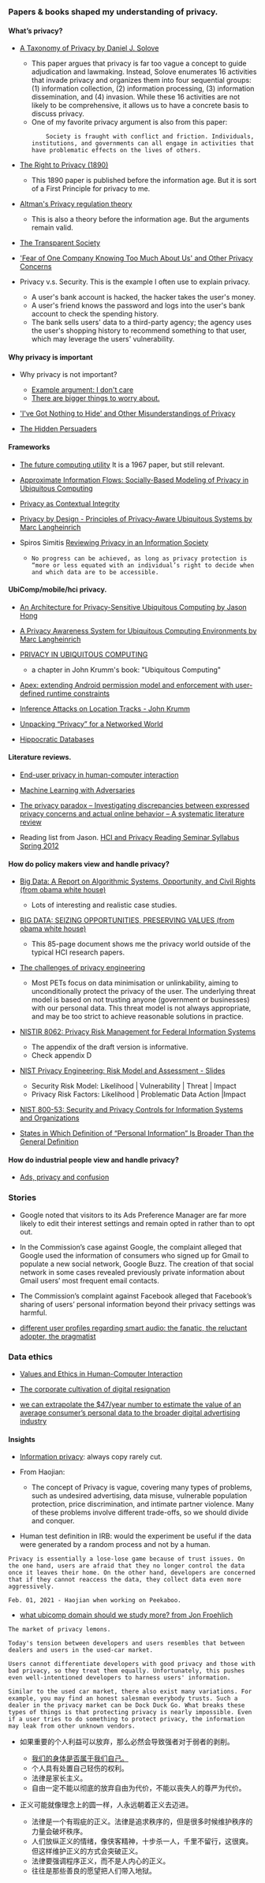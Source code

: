 ### Papers & books shaped my understanding of privacy.


#### What’s privacy? 

- [A Taxonomy of Privacy by Daniel J. Solove](https://papers.ssrn.com/sol3/papers.cfm?abstract_id=667622)
    - This paper argues that privacy is far too vague a concept to guide adjudication and lawmaking. Instead, Solove enumerates 16 activities that invade privacy and organizes them into four sequential groups: (1) information collection, (2) information processing, (3) information dissemination, and (4) invasion. While these 16 activities are not likely to be comprehensive, it allows us to have a concrete basis to discuss privacy. 
    - One of my favorite privacy argument is also from this paper: 
        ```
            Society is fraught with conflict and friction. Individuals, institutions, and governments can all engage in activities that have problematic effects on the lives of others. 
        ```
- [The Right to Privacy (1890)](https://archive.org/details/jstor-1321160/page/n1/mode/2up)
    - This 1890 paper is published before the information age. But it is sort of a First Principle for privacy to me. 
- [Altman's Privacy regulation theory](https://en.wikipedia.org/wiki/Privacy_regulation_theory)
    - This is also a theory before the information age. But the arguments remain valid. 
- [The Transparent Society](https://en.wikipedia.org/wiki/The_Transparent_Society)

- ['Fear of One Company Knowing Too Much About Us' and Other Privacy Concerns](https://www.vox.com/2015/6/23/11563790/classifying-privacy-concerns)

- Privacy v.s. Security. This is the example I often use to explain privacy. 
    - A user's bank account is hacked, the hacker takes the user's money. 
    - A user's friend knows the password and logs into the user's bank account to check the spending history. 
    - The bank sells users' data to a third-party agency; the agency uses the user's shopping history to recommend something to that user, which may leverage the users' vulnerability. 



#### Why privacy is important

- Why privacy is not important?
    - [Example argument: I don't care ](https://youtu.be/iEEayzR_Xq0?t=3m53s) 
    - [There are bigger things to worry about.](https://www.reddit.com/r/technology/comments/a0ngtx/people_who_buy_smart_speakers_have_given_up_on/)

- ['I've Got Nothing to Hide' and Other Misunderstandings of Privacy](https://papers.ssrn.com/sol3/papers.cfm?abstract_id=998565)

- [The Hidden Persuaders](https://www.amazon.com/Hidden-Persuaders-Vance-Packard/dp/B000GRRRZS/ref=tmm_mmp_swatch_0?_encoding=UTF8&qid=&sr=)



#### Frameworks 

- [The future computing utility](https://www.nationalaffairs.com/storage/app/uploads/public/58e/1a4/a48/58e1a4a480918610343255.pdf) It is a 1967 paper, but still relevant. 

- [Approximate Information Flows: Socially-Based Modeling of Privacy in Ubiquitous Computing](http://hstemmer.de/Privacy.pdf)

- [Privacy as Contextual Integrity](https://crypto.stanford.edu/portia/papers/RevnissenbaumDTP31.pdf)

- [Privacy by Design - Principles of Privacy-Aware Ubiquitous Systems by Marc Langheinrich](https://dl.acm.org/doi/10.5555/647987.741336)


- Spiros Simitis [Reviewing Privacy in an Information Society](https://www.jstor.org/stable/3312079?seq=1#metadata_info_tab_contents)
    - ```No progress can be achieved, as long as privacy protection is “more or less equated with an individual’s right to decide when and which data are to be accessible.``` 


#### UbiComp/mobile/hci privacy.

- [An Architecture for Privacy-Sensitive Ubiquitous Computing by Jason Hong](https://dl.acm.org/doi/pdf/10.1145/990064.990087)

- [A Privacy Awareness System for Ubiquitous Computing Environments by Marc Langheinrich](https://dl.acm.org/doi/10.5555/647988.741491)

- [PRIVACY IN UBIQUITOUS COMPUTING](https://www.inf.usi.ch/faculty/langheinrich/articles/papers/2009-ucbook-privacy.pdf) 
    - a chapter in John Krumm's book: "Ubiquitous Computing"

- [Apex: extending Android permission model and enforcement with user-defined runtime constraints](https://dl.acm.org/doi/abs/10.1145/1755688.1755732)

- [Inference Attacks on Location Tracks - John Krumm](https://www.microsoft.com/en-us/research/publication/inference-attacks-location-tracks/)

- [Unpacking “Privacy” for a Networked World](https://citeseerx.ist.psu.edu/viewdoc/download?doi=10.1.1.432.6421&rep=rep1&type=pdf)

- [Hippocratic Databases](http://www.vldb.org/conf/2002/S05P02.pdf)

#### Literature reviews.

- [End-user privacy in human-computer interaction](https://drive.google.com/file/d/1Wp_6r3vG1qNti91wogqdGHC2IMHLkRy6/view?usp=sharing)

- [Machine Learning with Adversaries](https://ucbrise.github.io/cs294-ai-sys-fa19/assets/lectures/lec10/10_adversarial_ml.pdf)

- [The privacy paradox – Investigating discrepancies between expressed privacy concerns and actual online behavior – A systematic literature review](https://www.sciencedirect.com/science/article/pii/S0736585317302022)

- Reading list from Jason. [HCI and Privacy Reading Seminar Syllabus Spring 2012](https://docs.google.com/spreadsheets/d/1KTlev3mmOTBQhlO8XBXe2z8bCoBKSbqweIhkRFrZUxU/edit?hl=en_US&pli=1&hl=en_US&pli=1#gid=0)


#### How do policy makers view and handle privacy?

- [Big Data: A Report on Algorithmic Systems, Opportunity, and Civil Rights (from obama white house)](https://obamawhitehouse.archives.gov/sites/default/files/microsites/ostp/2016_0504_data_discrimination.pdf)
    - Lots of interesting and realistic case studies.

- [BIG DATA: SEIZING OPPORTUNITIES, PRESERVING VALUES (from obama white house)](https://obamawhitehouse.archives.gov/sites/default/files/docs/big_data_privacy_report_may_1_2014.pdf)
    - This 85-page document shows me the privacy world outside of the typical HCI research papers. 

- [The challenges of privacy engineering](https://blog.xot.nl/2017/08/02/the-challenges-of-privacy-engineering/)
    - Most PETs focus on data minimisation or unlinkability, aiming to unconditionally protect the privacy of the user. The underlying threat model is based on not trusting anyone (government or businesses) with our personal data. This threat model is not always appropriate, and may be too strict to achieve reasonable solutions in practice.

- [NISTIR 8062: Privacy Risk Management for Federal Information Systems](https://csrc.nist.gov/csrc/media/publications/nistir/8062/draft/documents/nistir_8062_draft.pdf)
    - The appendix of the draft version is informative.
    - Check appendix D

- [NIST Privacy Engineering: Risk Model and Assessment - Slides](https://csrc.nist.gov/csrc/media/presentations/update-on-nist-privacy-engineering-program/images-media/nl-en-priveng-ispab.pdf)
    - Security Risk Model: Likelihood | Vulnerability | Threat | Impact
    - Privacy Risk Factors: Likelihood | Problematic Data Action |Impact

- [NIST 800-53: Security and Privacy Controls for Information Systems and Organizations](https://csrc.nist.gov/CSRC/media/Publications/sp/800-53/rev-5/draft/documents/sp800-53r5-draft.pdf)

- [States in Which Definition of “Personal Information” Is Broader Than the General Definition](https://www.bakerlaw.com/files/uploads/documents/data%20breach%20documents/data_breach_charts.pdf)


#### How do industrial people view and handle privacy?

- [Ads, privacy and confusion
](https://www.ben-evans.com/benedictevans/2021/8/27/understanding-privacy)

### Stories

- Google noted that visitors to its Ads Preference Manager are far more likely to edit their interest settings and remain opted in rather than to opt out. 
- In the Commission’s case against Google, the complaint
alleged that Google used the information of consumers who signed up for Gmail to populate a new social network, Google Buzz. The creation of that social network in some cases revealed previously private information about Gmail users’ most frequent email contacts. 
- The Commission’s complaint against Facebook alleged that Facebook’s sharing of users’ personal information beyond their privacy settings was harmful.

- [different user profiles regarding smart audio: the fanatic, the reluctant adopter, the pragmatist](https://www.nationalpublicmedia.com/insights/reports/smart-audio-report/)


### Data ethics

- [Values and Ethics in Human-Computer Interaction](https://www.nowpublishers.com/article/Details/HCI-073)

- [The corporate cultivation of digital resignation](https://journals.sagepub.com/doi/full/10.1177/1461444819833331?journalCode=nmsa)

- [we can extrapolate the $47/year number to estimate the value of an average consumer’s personal data to the broader digital advertising industry](https://medium.com/wibson/how-much-is-your-data-worth-at-least-240-per-year-likely-much-more-984e250c2ffa)




#### Insights


- [Information privacy](https://www.cnbc.com/2019/02/13/equifax-mystery-where-is-the-data.html): always copy rarely cut. 

- From Haojian:
    - The concept of Privacy is vague, covering many types of problems, such as undesired advertising, data misuse, vulnerable population protection, price discrimination, and intimate partner violence. Many of these problems involve different trade-offs, so we should divide and conquer. 

- Human test definition in IRB: would the experiment be useful if the data were generated by a random process and not by a human.



```
Privacy is essentially a lose-lose game because of trust issues. On the one hand, users are afraid that they no longer control the data once it leaves their home. On the other hand, developers are concerned that if they cannot reaccess the data, they collect data even more aggressively.

Feb. 01, 2021 - Haojian when working on Peekaboo.
```

- [what ubicomp domain should we study more? from Jon Froehlich](https://twitter.com/jonfroehlich/status/1420753628659286024) 


```
The market of privacy lemons. 

Today's tension between developers and users resembles that between dealers and users in the used-car market. 

Users cannot differentiate developers with good privacy and those with bad privacy, so they treat them equally. Unfortunately, this pushes even well-intentioned developers to harness users' information. 

Similar to the used car market, there also exist many variations. For example, you may find an honest salesman everybody trusts. Such a dealer in the privacy market can be Dock Duck Go. What breaks these types of things is that protecting privacy is nearly impossible. Even if a user tries to do something to protect privacy, the information may leak from other unknown vendors. 

```


- 如果重要的个人利益可以放弃，那么必然会导致强者对于弱者的剥削。 
    - [我们的身体是否属于我们自己。](https://www.zhihu.com/question/383882573)
    - 个人具有处置自己轻伤的权利。
    - 法律是家长主义。
    - 自由一定不能以彻底的放弃自由为代价，不能以丧失人的尊严为代价。

- 正义可能就像理念上的圆一样，人永远朝着正义去迈进。
    - 法律是一个有瑕疵的正义。法律是追求秩序的，但是很多时候维护秩序的力量会破坏秩序。
    - 人们放纵正义的情绪，像侠客精神，十步杀一人，千里不留行，这很爽。但这样维护正义的方式会突破正义。
    - 法律要强调程序正义，而不是人内心的正义。
    - 往往是那些善良的愿望把人们带入地狱。